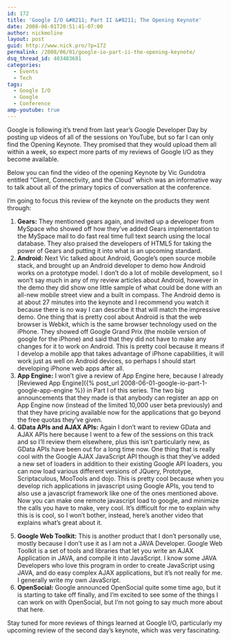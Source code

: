 ```yaml
---
id: 172
title: 'Google I/O &#8211; Part II &#8211; The Opening Keynote'
date: 2008-06-01T20:51:41-07:00
author: nickmoline
layout: post
guid: http://www.nick.pro/?p=172
permalink: /2008/06/01/google-io-part-ii-the-opening-keynote/
dsq_thread_id: 403483681
categories:
  - Events
  - Tech
tags:
  - Google I/O
  - Google
  - Conference
amp-youtube: true
---
```

Google is following it&#8217;s trend from last year&#8217;s Google Developer Day by posting up videos of all of the sessions on YouTube, but so far I can only find the Opening Keynote. They promised that they would upload them all within a week, so expect more parts of my reviews of Google I/O as they become available.

<!--more-->

Below you can find the video of the opening Keynote by Vic Gundotra entitled &#8220;Client, Connectivity, and the Cloud&#8221; which was an informative way to talk about all of the primary topics of conversation at the conference.

<amp-youtube data-videoid="vk1HvP7NO5w" layout="responsive" width="480" height="360"></amp-youtube>

I&#8217;m going to focus this review of the keynote on the products they went through:

1. **Gears:** They mentioned gears again, and invited up a developer from MySpace who showed off how they&#8217;ve added Gears implementation to the MySpace mail to do fast real time full text search using the local database. They also praised the developers of HTML5 for taking the power of Gears and putting it into what is an upcoming standard.
2. **Android:** Next Vic talked about Android, Google&#8217;s open source mobile stack, and brought up an Android developer to demo how Android works on a prototype model. I don&#8217;t do a lot of mobile development, so I won&#8217;t say much in any of my review articles about Android, however in the demo they did show one little sample of what could be done with an all-new mobile street view and a built in compass. The Android demo is at about 27 minutes into the keynote and I recommend you watch it because there is no way I can describe it that will match the impressive demo. One thing that is pretty cool about Android is that the web browser is Webkit, which is the same browser technology used on the iPhone. They showed off Google Grand Prix (the mobile version of google for the iPhone) and said that they did not have to make any changes for it to work on Android. This is pretty cool because it means if I develop a mobile app that takes advantage of iPhone capabilities, it will work just as well on Android devices, so perhaps I should start developing iPhone web apps after all.
3. **App Engine:** I won&#8217;t give a review of App Engine here, because I already [Reviewed App Engine]({% post_url 2008-06-01-google-io-part-1-google-app-engine %}) in Part I of this series. The two big announcements that they made is that anybody can register an app on App Engine now (instead of the limited 10,000 user beta previously) and that they have pricing available now for the applications that go beyond the free quotas they&#8217;ve given.
4. **GData APIs and AJAX APIs:** Again I don&#8217;t want to review GData and AJAX APIs here because I went to a few of the sessions on this track and so I&#8217;ll review them elsewhere, plus this isn&#8217;t particularly new, as GData APIs have been out for a long time now. One thing that is really cool with the Google AJAX JavaScript API though is that they&#8217;ve added a new set of loaders in addition to their existing Google API loaders, you can now load various different versions of JQuery, Prototype, Scriptaculous, MooTools and dojo. This is pretty cool because when you develop rich applications in javascript using Google APIs, you tend to also use a javascript framework like one of the ones mentioned above. Now you can make one remote javascript load to google, and minimize the calls you have to make, very cool. It&#8217;s difficult for me to explain why this is is cool, so I won&#8217;t bother, instead, here&#8217;s another video that explains what&#8217;s great about it.

<amp-youtube data-videoid="qU_1_DrP04I" layout="responsive" width="480" height="360"></amp-youtube>

5. **Google Web Toolkit:** This is another product that I don&#8217;t personally use, mostly because I don&#8217;t use it as I am not a JAVA Developer. Google Web Toolkit is a set of tools and libraries that let you write an AJAX Application in JAVA, and compile it into JavaScript. I know some JAVA Developers who love this program in order to create JavaScript using JAVA, and do easy complex AJAX applications, but it&#8217;s not really for me. I generally write my own JavaScript.
6. **OpenSocial:** Google announced OpenSocial quite some time ago, but it is starting to take off finally, and I&#8217;m excited to see some of the things I can work on with OpenSocial, but I&#8217;m not going to say much more about that here.

Stay tuned for more reviews of things learned at Google I/O, particularly my upcoming review of the second day&#8217;s keynote, which was very fascinating.
